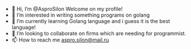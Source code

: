 - 👋 Hi, I’m @AsproSilon Welcome on my profile!
- 👀 I’m interested in writing something programs on golang
- 🌱 I’m currently learning Golang language and i guess it is the best language!
- 💞️ I’m looking to collaborate on firms which are needing for programmist.
- 📫 How to reach me aspro.silon@mail.ru

<!---
AsproSilon/AsproSilon is a ✨ special ✨ repository because its `README.md` (this file) appears on your GitHub profile.
You can click the Preview link to take a look at your changes.
--->
